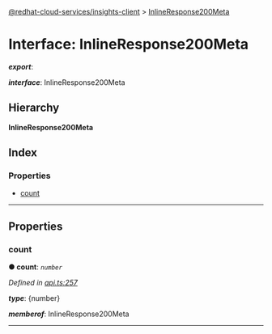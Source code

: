 [@redhat-cloud-services/insights-client](../README.md) > [InlineResponse200Meta](../interfaces/inlineresponse200meta.md)

# Interface: InlineResponse200Meta

*__export__*: 

*__interface__*: InlineResponse200Meta

## Hierarchy

**InlineResponse200Meta**

## Index

### Properties

* [count](inlineresponse200meta.md#count)

---

## Properties

<a id="count"></a>

###  count

**● count**: *`number`*

*Defined in [api.ts:257](https://github.com/RedHatInsights/javascript-clients/blob/master/packages/insights/api.ts#L257)*

*__type__*: {number}

*__memberof__*: InlineResponse200Meta

___

